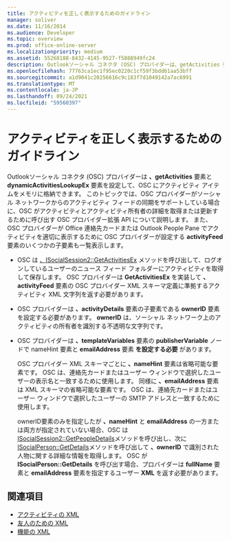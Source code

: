 ```yaml
---
title: アクティビティを正しく表示するためのガイドライン
manager: soliver
ms.date: 11/16/2014
ms.audience: Developer
ms.topic: overview
ms.prod: office-online-server
ms.localizationpriority: medium
ms.assetid: 55268188-8432-4145-9527-f5888949fc24
description: Outlookソーシャル コネクタ (OSC) プロバイダーは、getActivities 要素と dynamicActivitiesLookupEx 要素を設定して、OSC にアクティビティ アイテムをメモリに格納できます。
ms.openlocfilehash: 77763ca1ec1f95ec0220c1cf59f3bdd61aa53bff
ms.sourcegitcommit: a1d9041c20256616c9c183f7d1049142a7ac6991
ms.translationtype: MT
ms.contentlocale: ja-JP
ms.lasthandoff: 09/24/2021
ms.locfileid: "59560397"
---
```

# <a name="guidelines-for-properly-displaying-activities"></a>アクティビティを正しく表示するためのガイドライン

Outlookソーシャル コネクタ (OSC) プロバイダーは **、getActivities** 要素と **dynamicActivitiesLookupEx** 要素を設定して、OSC にアクティビティ アイテムをメモリに格納できます。 このトピックでは、OSC プロバイダーがソーシャル ネットワークからのアクティビティ フィードの同期をサポートしている場合に、OSC がアクティビティとアクティビティ所有者の詳細を取得または更新するために呼び出す OSC プロバイダー拡張 API について説明します。 また、OSC プロバイダーが Office 連絡先カードまたは Outlook People Pane でアクティビティを適切に表示するために OSC プロバイダーが設定する **activityFeed** 要素のいくつかの子要素も一覧表示します。 
  
- OSC は [、ISocialSession2::GetActivitiesEx](isocialsession2-getactivitiesex.md) メソッドを呼び出して、ログオンしているユーザーのニュース フィード フォルダーにアクティビティを取得して保存します。 OSC プロバイダーは **GetActivitiesEx** を実装して **、activityFeed** 要素の OSC プロバイダー XML スキーマ定義に準拠するアクティビティ XML 文字列を返す必要があります。 
    
- OSC プロバイダーは **、activityDetails** 要素の子要素である **ownerID** 要素を設定する必要があります。 **ownerID** は、ソーシャル ネットワーク上のアクティビティの所有者を識別する不透明な文字列です。 
    
- OSC プロバイダーは **、templateVariables** 要素の **publisherVariable** ノードで nameHint 要素と **emailAddress** 要素 **を設定する必要** があります。 
    
   OSC プロバイダー XML スキーマごとに **、nameHint** 要素は省略可能な要素です。 OSC は、連絡先カードまたはユーザー ウィンドウで選択したユーザーの表示名と一致するために使用します。 同様に **、emailAddress** 要素は XML スキーマの省略可能な要素です。 OSC は、連絡先カードまたはユーザー ウィンドウで選択したユーザーの SMTP アドレスと一致するために使用します。 
    
   ownerID要素のみを指定したが **、nameHint** と **emailAddress** の一方または両方が指定されていない場合、OSC は [ISocialSession2::GetPeopleDetails](isocialsession2-getpeopledetails.md)メソッドを呼び出し、次に [ISocialPerson::GetDetails](isocialperson-getdetails.md)メソッドを呼び出して **、ownerID** で識別された人物に関する詳細な情報を取得します。 OSC が **ISocialPerson::GetDetails** を呼び出す場合、プロバイダーは **fullName** 要素と **emailAddress** 要素を指定するユーザー **XML** を返す必要があります。 
    
## <a name="see-also"></a>関連項目

- [アクティビティの XML](xml-for-activities.md)  
- [友人のための XML](xml-for-friends.md)  
- [機能の XML](xml-for-capabilities.md)


